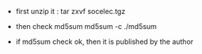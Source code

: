 *  first unzip it : 
  tar zxvf socelec.tgz

* then check md5sum
  md5sum -c ./md5sum

* if md5sum check ok, then it is published by the author
